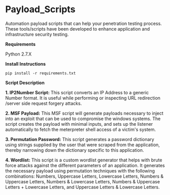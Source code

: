 # Payload_Scripts
Automation payload scripts that can help your penetration testing process. These tools/scripts have been developed to enhance application and infrastructure security testing.


__Requirements__

Python 2.7.X


__Install Instructions__

`pip install -r requirements.txt`

__Script Description__


__1. IP2Number Script:__
This script converts an IP Address to a generic Number format. It is useful while performing or inspecting  URL redirection /server side request forgery attacks.


__2. MSF Payload:__
This MSF script will generate payloads necessary to inject into an exploit that can be used to compromise the windows systems. The script creates the payload with minimal inputs, and sets up the listener automatically to fetch the meterpreter shell access of a victim's system.


__3. Permutation Password:__
This script generates a password dictionary using strings supplied by the user that were scraped from the application, thereby narrowing down the dictionary specific to this application.


__4. Wordlist:__
This script is a custom wordlist generator that helps with brute force attacks against the different parameters of an application. It generates the necessary payload using permutation techniques with the following combinations: Numbers, Uppercase Letters, Lowercase Letters, Numbers & Uppercase Letters, Numbers & Lowercase Letters, Numbers & Uppercase Letters + Lowercase Letters, and Uppercase Letters & Lowercase Letters.
